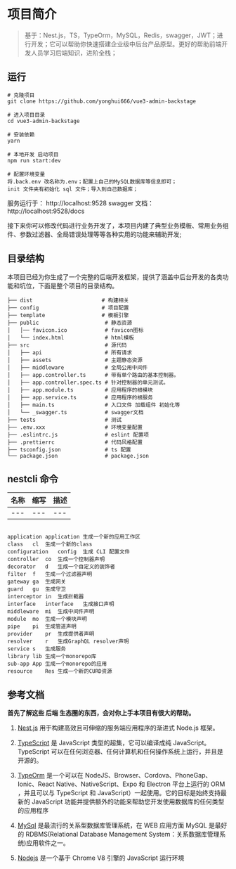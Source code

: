 # 项目简介

> 基于：Nest.js，TS，TypeOrm，MySQL，Redis，swagger，JWT；进行开发；它可以帮助你快速搭建企业级中后台产品原型。更好的帮助前端开发人员学习后端知识，进阶全栈；

## 运行

```
# 克隆项目
git clone https://github.com/yonghui666/vue3-admin-backstage

# 进入项目目录
cd vue3-admin-backstage

# 安装依赖
yarn

# 本地开发 启动项目
npm run start:dev

# 配置环境变量
将.back.env 改名称为.env；配置上自己的MySQL数据库等信息即可；
init 文件夹有初始化 sql 文件；导入到自己数据库；

```

服务运行于： http://localhost:9528
swagger 文档：http://localhost:9528/docs

接下来你可以修改代码进行业务开发了，本项目内建了典型业务模板、常用业务组件、参数过滤器、全局错误处理等等各种实用的功能来辅助开发;

## 目录结构

本项目已经为你生成了一个完整的后端开发框架，提供了涵盖中后台开发的各类功能和坑位，下面是整个项目的目录结构。

```
├── dist                      # 构建相关
├── config                    # 项目配置
├── template                  # 模板引擎
├── public                     # 静态资源
│   │── favicon.ico            # favicon图标
│   └── index.html             # html模板
├── src                        # 源代码
│   ├── api                    # 所有请求
│   ├── assets                 # 主题静态资源
│   ├── middleware             # 全局公用中间件
│   ├── app.controller.ts      # 带有单个路由的基本控制器。
│   ├── app.controller.spec.ts # 针对控制器的单元测试。
│   ├── app.module.ts          # 应用程序的根模块
│   ├── app.service.ts         # 应用程序的根服务
│   ├── main.ts                # 入口文件 加载组件 初始化等
│   └── _swagger.ts            # swagger文档
├── tests                      # 测试
├── .env.xxx                   # 环境变量配置
├── .eslintrc.js               # eslint 配置项
├── .prettierrc                # 代码风格配置
├── tsconfig.json              # ts 配置
└── package.json               # package.json
```

## nestcli 命令

| 名称 | 缩写 | 描述 |
| ---- | ---- | ---- |
| ---  | ---  | ---  |

```

application	application	生成一个新的应用工作区
class	cl	生成一个新的class
configuration	config	生成 CLI 配置文件
controller	co	生成一个控制器声明
decorator	d	生成一个自定义的装饰者
filter	f	生成一个过滤器声明
gateway	ga	生成网关
guard	gu	生成守卫
interceptor	in	生成拦截器
interface	interface	生成接口声明
middleware	mi	生成中间件声明
module	mo	生成一个模块声明
pipe	pi	生成管道声明
provider	pr	生成提供者声明
resolver	r	生成GraphQL resolver声明
service	s	生成服务
library	lib	生成一个monorepo库
sub-app	App	生成一个monorepo的应用
resource	Res	生成一个新的CURD资源
```

## 参考文档

**首先了解这些 后端 生态圈的东西，会对你上手本项目有很大的帮助。**

1. [Nest.js](https://docs.nestjs.cn/) 用于构建高效且可伸缩的服务端应用程序的渐进式 Node.js 框架。

2. [TypeScript](https://www.tslang.cn/) 是 JavaScript 类型的超集，它可以编译成纯 JavaScript。TypeScript 可以在任何浏览器、任何计算机和任何操作系统上运行，并且是开源的。

3. [TypeOrm](https://typeorm.io/) 是一个可以在 NodeJS、Browser、Cordova、PhoneGap、Ionic、React Native、NativeScript、Expo 和 Electron 平台上运行的 ORM ，并且可以与 TypeScript 和 JavaScript）一起使用。它的目标是始终支持最新的 JavaScript 功能并提供额外的功能来帮助您开发使用数据库的任何类型的应用程序

4) [MySql](https://www.mysql.com/) 是最流行的关系型数据库管理系统，在 WEB 应用方面 MySQL 是最好的 RDBMS(Relational Database Management System：关系数据库管理系统)应用软件之一。

5) [Nodejs](http://nodejs.cn/) 是一个基于 Chrome V8 引擎的 JavaScript 运行环境
